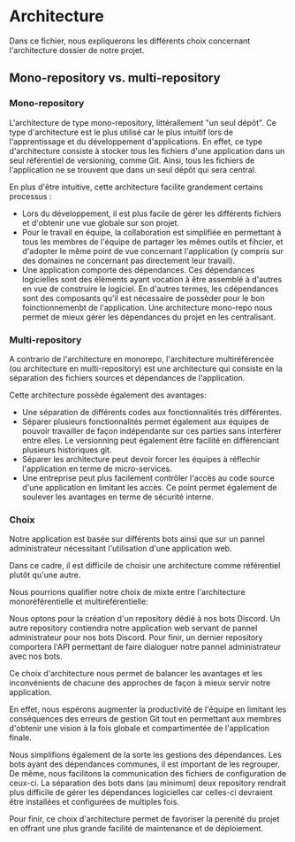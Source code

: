 # Architecture

Dans ce fichier, nous expliquerons les différents choix concernant l'architecture dossier de notre projet. 

## Mono-repository vs. multi-repository

### Mono-repository 

L'architecture de type mono-repository, littérallement "un seul dépôt". Ce type d'architecture est le plus utilisé car le plus intuitif lors de l'apprentissage et du développement d'applications. 
En effet, ce type d'architecture consiste à stocker tous les fichiers d'une application dans un seul référentiel de versioning, comme Git. Ainsi, tous les fichiers de l'application ne se trouvent que dans un seul dépôt qui sera central. 

En plus d'être intuitive, cette architecture facilite grandement certains processus : 
* Lors du développement, il est plus facile de gérer les différents fichiers et d'obtenir une vue globale sur son projet. 
* Pour le travail en équipe, la collaboration est simplifiée en permettant à tous les membres de l'équipe de partager les mêmes outils et fihcier,  et d'adopter le même point de vue concernant l'application (y compris sur des domaines ne concernant pas directement leur travail).
* Une application comporte des dépendances. Ces dépendances logicielles sont des éléments ayant vocation à être assemblé à d'autres en vue de construire le logiciel. En d'autres termes, les cdépendances sont des composants qu'il est nécessaire de possèder pour le bon foinctionnemenbt de l'application. Une architecture mono-repo nous permet de mieux gérer les dépendances du projet en les centralisant. 

### Multi-repository

A contrario de l'architecture en monorepo, l'architecture multiréférencée (ou architecture en multi-repository) est une architecture qui consiste en la séparation des fichiers sources et dépendances de l'application. 

Cette architecture possède également des avantages:
* Une séparation de différents codes aux fonctionnalités très différentes.
* Séparer plusieurs fonctionnalités permet également aux équipes de pouvoir travailler de façon indépendante sur ces parties sans interférer entre elles. Le versionning peut également être facilité en différenciant plusieurs historiques git.
* Séparer les architecture peut devoir forcer les équipes à réflechir l'application en terme de micro-services. 
* Une entreprise peut plus facilement contrôler l'accès au code source d'une application en limitant les accès. Ce point permet également de soulever les avantages en terme de sécurité interne.

### Choix 

Notre application est basée sur différents bots ainsi que sur un pannel administrateur nécessitant l'utilisation d'une application web. 

Dans ce cadre, il est difficile de choisir une architecture comme référentiel plutôt qu'une autre. 

Nous pourrions qualifier notre choix de mixte entre l'architecture monoréférentielle et multiréférentielle: 

Nous optons pour la création d'un repository dédié à nos bots Discord. 
Un autre repository contiendra notre application web servant de pannel administrateur pour nos bots Discord. 
Pour finir, un dernier repository comportera l'API permettant de faire dialoguer notre pannel administrateur avec nos bots. 

Ce choix d'architecture nous permet de balancer les avantages et les inconvénients de chacune des approches de façon à mieux servir notre application. 

En effet, nous espérons augmenter la productivité de l'équipe en limitant les conséquences des erreurs de gestion Git tout en permettant aux membres d'obtenir une vision à la fois globale et compartimentée de l'application finale.

Nous simplifions également de la sorte les gestions des dépendances. Les bots ayant des dépendances communes, il est important de les regrouper. De même, nous facilitons la communication des fichiers de configuration de ceux-ci. La séparation des bots dans (au minimum) deux repository rendrait plus difficile de gérer les dépendances logicielles car celles-ci devraient être installées et configurées de multiples fois.

Pour finir, ce choix d'architecture permet de favoriser la perenité du projet en offrant une plus grande facilité de maintenance et de déploiement.
